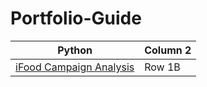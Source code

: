 # Portfolio-Guide

| Python                             | Column 2 |
|--------------------------------------|----------|
| [iFood Campaign Analysis](https://github.com/DottL/iFoodCampaign) | Row 1B   |

